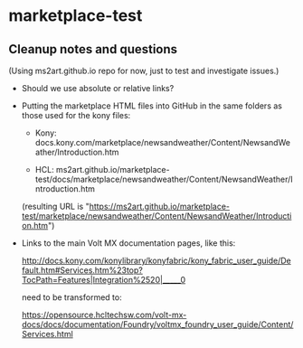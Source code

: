 # marketplace-test

## Cleanup notes and questions

(Using ms2art.github.io repo for now, just to test and investigate issues.)

* Should we use absolute or relative links?
 
* Putting the marketplace HTML files into GitHub in the same folders as those used for the kony files:

  - Kony: docs.kony.com/marketplace/newsandweather/Content/NewsandWeather/Introduction.htm

  - HCL: ms2art.github.io/marketplace-test/docs/marketplace/newsandweather/Content/NewsandWeather/Introduction.htm

  (resulting URL is "https://ms2art.github.io/marketplace-test/marketplace/newsandweather/Content/NewsandWeather/Introduction.htm")


* Links to the main Volt MX documentation pages, like this:

  http://docs.kony.com/konylibrary/konyfabric/kony_fabric_user_guide/Default.htm#Services.htm%23top?TocPath=Features|Integration%2520|_____0

  need to be transformed to:

  https://opensource.hcltechsw.com/volt-mx-docs/docs/documentation/Foundry/voltmx_foundry_user_guide/Content/Services.html

